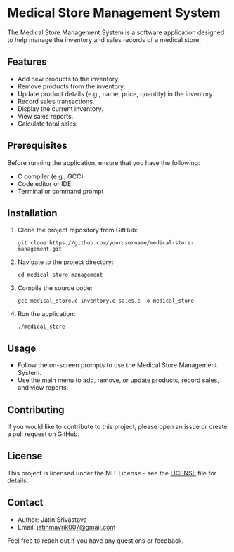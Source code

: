 # Medical Store Management System

The Medical Store Management System is a software application designed to help manage the inventory and sales records of a medical store.

## Features

- Add new products to the inventory.
- Remove products from the inventory.
- Update product details (e.g., name, price, quantity) in the inventory.
- Record sales transactions.
- Display the current inventory.
- View sales reports.
- Calculate total sales.

## Prerequisites

Before running the application, ensure that you have the following:

- C compiler (e.g., GCC)
- Code editor or IDE
- Terminal or command prompt

## Installation

1. Clone the project repository from GitHub:

   ```
   git clone https://github.com/yourusername/medical-store-management.git
   ```

2. Navigate to the project directory:

   ```
   cd medical-store-management
   ```

3. Compile the source code:

   ```
   gcc medical_store.c inventory.c sales.c -o medical_store
   ```

4. Run the application:

   ```
   ./medical_store
   ```

## Usage

- Follow the on-screen prompts to use the Medical Store Management System.
- Use the main menu to add, remove, or update products, record sales, and view reports.

## Contributing

If you would like to contribute to this project, please open an issue or create a pull request on GitHub.

## License

This project is licensed under the MIT License - see the [LICENSE](LICENSE) file for details.

## Contact

- Author: Jatin Srivastava
- Email: jatinmavrik007@gmail.com

Feel free to reach out if you have any questions or feedback.

```

